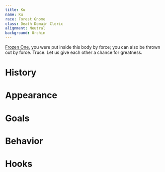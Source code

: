 ```yaml
---
title: Ku 
name: Ku 
race: Forest Gnome
class: Death Domain Cleric
alignment: Neutral
background: Urchin
---
```


[Frozen One](../setting-world/celestials.md), you were put inside this body by force; you can also be thrown out by force. Truce. Let us give each other a chance for greatness.

# History

# Appearance

# Goals

# Behavior

# Hooks

